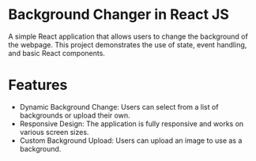 
# Background Changer in React JS

A simple React application that allows users to change the background of the webpage. This project demonstrates the use of state, event handling, and basic React components.

# Features
- Dynamic Background Change: Users can select from a list of backgrounds or upload their own.
- Responsive Design: The application is fully responsive and works on various screen sizes.
- Custom Background Upload: Users can upload an image to use as a background.
